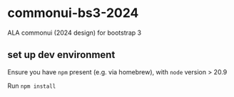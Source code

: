 # commonui-bs3-2024
ALA commonui (2024 design) for bootstrap 3

## set up dev environment

Ensure you have `npm` present (e.g. via homebrew), with `node` version > 20.9

Run `npm install`


